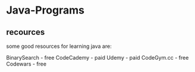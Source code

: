 # Java-Programs

## recources
some good resources for learning java are:

BinarySearch - free
CodeCademy - paid
Udemy - paid
CodeGym.cc - free
Codewars - free
